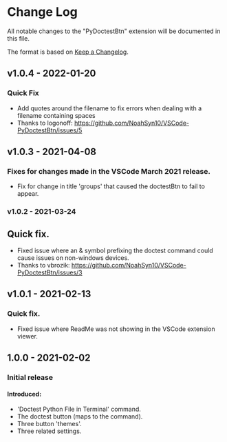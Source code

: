# Change Log

All notable changes to the "PyDoctestBtn" extension will be documented in this file.

The format is based on [Keep a Changelog](https://keepachangelog.com/en/1.0.0/).

## v1.0.4 - 2022-01-20
### Quick Fix
* Add quotes around the filename to fix errors when dealing with a filename containing spaces
* Thanks to logonoff: https://github.com/NoahSyn10/VSCode-PyDoctestBtn/issues/5

## v1.0.3 - 2021-04-08
### Fixes for changes made in the VSCode March 2021 release.
  * Fix for change in title 'groups' that caused the doctestBtn to fail to appear.

### v1.0.2 - 2021-03-24
## Quick fix.
  * Fixed issue where an & symbol prefixing the doctest command could cause issues on non-windows devices.
  * Thanks to vbrozik: https://github.com/NoahSyn10/VSCode-PyDoctestBtn/issues/3

## v1.0.1 - 2021-02-13
### Quick fix.
* Fixed issue where ReadMe was not showing in the VSCode extension viewer.

## 1.0.0 - 2021-02-02
### Initial release
#### Introduced:
  * 'Doctest Python File in Terminal' command.
  * The doctest button (maps to the command).
  * Three button 'themes'.
  * Three related settings.